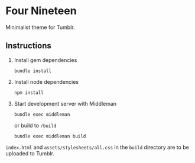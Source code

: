 # Four Nineteen

Minimalist theme for Tumblr.

## Instructions

1. Install gem dependencies

   ```shell
   bundle install
   ```

1. Install node dependencies

   ```shell
   npm install
   ```

1. Start development server with Middleman

   ```shell
   bundle exec middleman
   ```

   or build to `/build`

   ```shell
   bundle exec middleman build
   ```

`index.html` and `assets/stylesheets/all.css` in the `build` directory are to be
uploaded to Tumblr.
